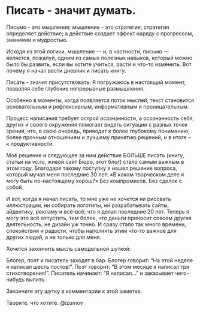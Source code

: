 # Писать - значит думать.

Письмо - это мышление; мышление - это стратегия; стратегия определяет действие; а действие создает эффект наряду с прогрессом, знаниями и мудростью.

Исходя из этой логики, мышление — и, в частности, письмо — является, пожалуй, одним из самых полезных навыков, который можно было бы развить, если вы хотите учиться, расти и что-то изменить. Вот почему я начал вести дневник и писать книгу.

Писать - значит присутствовать. Я погружаюсь в настоящий момент, позволяя себе глубокие непрерывные размышления.

Особенно в моменты, когда появляется поток мыслей, текст становится основательным и рефлексивным, информативным и проницательным.

Процесс написания требует острой осознанности, а осознанность себя, других и своего окружения помогает видеть ситуации с разных точек зрения, что, в свою очередь, приводит к более глубокому пониманию, более прочным отношениям и лучшему принятию решений, и в итоге – к продуктивности.

Моё решение и следующее за ним действие БОЛЬШЕ писать (книгу, статьи на vc.ru, живой сайт Бюро, этот блог) стало самым важным в этом году. Благодаря такому поступку я нашел решение вопроса, который мучал меня последние 30 лет: «В каком творческом деле я могу быть по-настоящему хорош?» Без компромисов. Без сделок с собой. 

И вот, когда я начал писать, то мне уже не хочется ни рисовать иллюстрации, ни собирать логотипы, ни разрабатывать сайты, айдентику, рекламу и всё-всё, что я делал последние 20 лет. Теперь я могу это всё отпустить, тем более, что деньги приносит совсем другая деятельность, не дизайн уж точно. И сразу стало так много времени, спокойствия и радости, чтобы наполнить этим что-то важное для других людей, а не только для меня.

Хочется закончить мысль самодельной шуткой:

Блогер, поэт и писатель заходят в бар. Блогер говорит: “На этой неделе я написал шесть постов!”. Поэт говорит: “В этом месяце я написал три стихотворения!”. Писатель начинает: “Я написал…” и заказывает чего-нибудь выпить.

Закончите эту шутку в комментарии к этой заметке.

Творите, что хотите.
@izumov